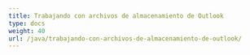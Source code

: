 ```yaml
---
title: Trabajando con archivos de almacenamiento de Outlook
type: docs
weight: 40
url: /java/trabajando-con-archivos-de-almacenamiento-de-outlook/
---
```


